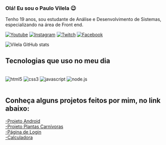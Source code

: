 
### Olá! Eu sou o Paulo Vilela 😉

Tenho 19 anos, sou estudante de Análise e Desenvolvimento de Sistemas, especializando na área de Front end. 



[![Youtube](https://img.shields.io/badge/YouTube-FF0000?style=for-the-badge&logo=youtube&logoColor=white)](https://www.youtube.com/channel/UC6tbdya3tYCKAWYHDg3mumA)
[![Instagram](https://img.shields.io/badge/Instagram-E4405F?style=for-the-badge&logo=instagram&logoColor=white)](https://www.instagram.com/paulovilela234/)
[![Twitch](https://img.shields.io/badge/Twitch-9146FF?style=for-the-badge&logo=twitch&logoColor=white)](https://www.twitch.tv/settings/profile)
[![Facebook](https://img.shields.io/badge/Facebook-1877F2?style=for-the-badge&logo=facebook&logoColor=white)](https://www.facebook.com/paulo.vilela.543)

![Vilela GitHub stats](https://github-readme-stats.vercel.app/api?username=dev-vilela&show_icons=true&theme=dracula)



## Tecnologias que uso no meu dia 

<div style="display:inline_block;"><br/>
<img align="center" alt="html5" src="https://img.shields.io/badge/HTML5-E34F26?style=for-the-badge&logo=html5&logoColor=white"/>
<img align="center" alt="css3" src="https://img.shields.io/badge/CSS3-1572B6?style=for-the-badge&logo=css3&logoColor=white"/>
<img align="center" alt="javascript" src="https://img.shields.io/badge/JavaScript-F7DF1E?style=for-the-badge&logo=javascript&logoColor=black"/>
<img align="center" alt="node.js" src="https://img.shields.io/badge/Node.js-43853D?style=for-the-badge&logo=node.js&logoColor=white"/>
</div><br/>

## Conheça alguns projetos feitos por mim,  no link abaixo:

<a href="https://dev-vilela.github.io/projeto-android/" >-Projeto Android</a><br/>
<a href="https://dev-vilela.github.io/Planta-Carnivora/" >-Projeto Plantas Carnívoras</a><br/>
<a href="https://dev-vilela.github.io/pagina-de-login/login.html" >-Página de Login</a><br/>
<a href="https://dev-vilela.github.io/calculadora/" >-Calculadora</a>
